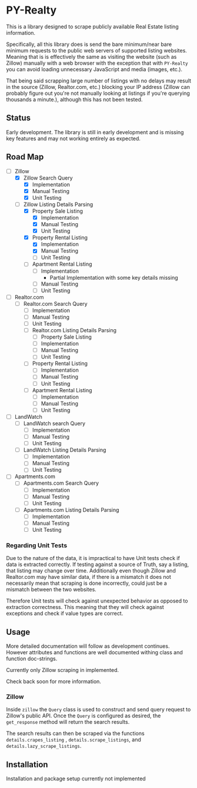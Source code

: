 # PY-Realty

This is a library designed to scrape publicly available Real Estate listing information. 

Specifically, all this library does is send the bare minimum/near bare minimum requests to the public web servers of supported listing websites. Meaning that is is effectively the same as visiting the website (such as Zillow) manually with a web browser with the exception that with `PY-Realty` you can avoid loading unnecessary JavaScript and media (images, etc.). 

That being said scrapping large number of listings with no delays may result in the source (Zillow, Realtor.com, etc.) blocking your IP address (Zillow can probably figure out you're not manually looking at listings if you're querying thousands a minute.), although this has not been tested.

## Status

Early development. The library is still in early development and is missing key features and may not working entirely as expected.

## Road Map

- [ ] Zillow
  - [x] Zillow Search Query
    - [x] Implementation
    - [x] Manual Testing
    - [x] Unit Testing
  - [ ] Zillow Listing Details Parsing
    - [x] Property Sale Listing
      - [x] Implementation
      - [x] Manual Testing
      - [x] Unit Testing
    - [x] Property Rental Listing
      - [x] Implementation
      - [x] Manual Testing
      - [ ] Unit Testing
    - [ ] Apartment Rental Listing
      - [ ] Implementation
        * Partial Implementation with some key details missing
      - [ ] Manual Testing
      - [ ] Unit Testing
- [ ] Realtor.com
  - [ ] Realtor.com Search Query
      - [ ] Implementation
      - [ ] Manual Testing
      - [ ] Unit Testing
    - [ ] Realtor.com Listing Details Parsing
      - [ ] Property Sale Listing
      - [ ] Implementation
      - [ ] Manual Testing
      - [ ] Unit Testing
    - [ ] Property Rental Listing
      - [ ] Implementation
      - [ ] Manual Testing
      - [ ] Unit Testing
    - [ ] Apartment Rental Listing
      - [ ] Implementation
      - [ ] Manual Testing
      - [ ] Unit Testing
- [ ] LandWatch
  - [ ] LandWatch search Query
    - [ ] Implementation
    - [ ] Manual Testing
    - [ ] Unit Testing
  - [ ] LandWatch Listing Details Parsing
    - [ ] Implementation
    - [ ] Manual Testing
    - [ ] Unit Testing
- [ ] Apartments.com
  - [ ] Apartments.com Search Query 
    - [ ] Implementation
    - [ ] Manual Testing
    - [ ] Unit Testing
  - [ ] Apartments.com Listing Details Parsing
    - [ ] Implementation
    - [ ] Manual Testing
    - [ ] Unit Testing

### Regarding Unit Tests

Due to the nature of the data, it is impractical to have Unit tests check if data is extracted correctly. If testing against a source of Truth, say a listing, that listing may change over time. Additionally even though Zillow and Realtor.com may have similar data, if there is a mismatch it does not necessarily mean that scraping is done incorrectly, could just be a mismatch between the two websites. 

Therefore Unit tests will check against unexpected behavior as opposed to extraction correctness. This meaning that they will check against exceptions and check if value types are correct.

## Usage

More detailed documentation will follow as development continues. However attributes and functions are well documented withing class and function doc-strings. 

Currently only Zillow scraping in implemented. 

Check back soon for more information.

### Zillow

Inside `zillow` the `Query` class is used to construct and send query request to Zillow's public API. Once the `Query` is configured as desired, the `get_response` method will return the search results.

The search results can then be scraped via the functions `details.crapes_listing` , `details.scrape_listings`, and `details.lazy_scrape_listings`.

## Installation

Installation and package setup currently not implemented 